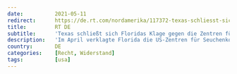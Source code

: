 ```yaml
---
date:          2021-05-11
redirect:      https://de.rt.com/nordamerika/117372-texas-schliesst-sich-floridas-klage-gegen-zentren-fuer-seuchenkontrolle-an/
title:         RT DE
subtitle:      'Texas schließt sich Floridas Klage gegen die Zentren für Seuchenkontrolle an'
description:   'Im April verklagte Florida die US-Zentren für Seuchenkontrolle (CDC). Laut Gouverneur Ron DeSantis dürfen nicht gewählte Bürokraten nicht die Macht haben, ganze Industrien auf unbestimmte Zeit stillzulegen. Jetzt will sich Texas der Klage anschließen.'
country:       DE
categories:    [Recht, Widerstand]
tags:          [usa]
---
```

